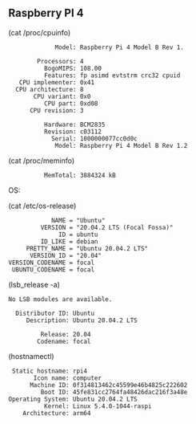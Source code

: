 ## Raspberry PI 4

(cat /proc/cpuinfo)


                 Model: Raspberry Pi 4 Model B Rev 1.

            Processors: 4
              BogoMIPS: 108.00
              Features: fp asimd evtstrm crc32 cpuid
       CPU implementer: 0x41
      CPU architecture: 8
           CPU variant: 0x0
              CPU part: 0xd08
          CPU revision: 3

              Hardware: BCM2835
              Revision: c03112
                Serial: 1000000077cc0d0c
                 Model: Raspberry Pi 4 Model B Rev 1.2
 
(cat /proc/meminfo)

              MemTotal: 3884324 kB
 
OS:

(cat /etc/os-release)

                NAME = "Ubuntu"
             VERSION = "20.04.2 LTS (Focal Fossa)"
                  ID = ubuntu
             ID_LIKE = debian
         PRETTY_NAME = "Ubuntu 20.04.2 LTS"
          VERSION_ID = "20.04"
    VERSION_CODENAME = focal
     UBUNTU_CODENAME = focal

(lsb_release -a)

    No LSB modules are available.

      Distributor ID: Ubuntu
         Description: Ubuntu 20.04.2 LTS

             Release: 20.04
            Codename: focal

(hostnamectl)

     Static hostname: rpi4
           Icon name: computer
          Machine ID: 0f314813462c45599e46b4825c222602
             Boot ID: 45fe831cc2764fa48426dac216f3a48e
    Operating System: Ubuntu 20.04.2 LTS
              Kernel: Linux 5.4.0-1044-raspi
        Architecture: arm64
      
